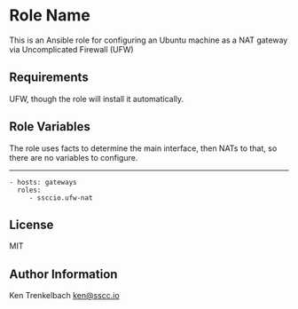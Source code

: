 Role Name
=========

This is an Ansible role for configuring an Ubuntu machine as a NAT gateway via Uncomplicated Firewall (UFW)

Requirements
------------

UFW, though the role will install it automatically.

Role Variables
--------------

The role uses facts to determine the main interface, then NATs to that, so there are no variables to configure.

----------------


    - hosts: gateways
      roles:
         - ssccio.ufw-nat

License
-------

MIT

Author Information
------------------

Ken Trenkelbach <ken@sscc.io>
